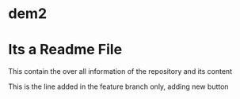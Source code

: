 # dem2
<h1>Its a Readme File</h1>
<p>This contain the over all information of the repository and its content</p>
<p> This is the line added in the feature branch only, adding new button</p>
